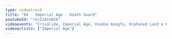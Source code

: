 ```yaml
---
type: videotrack
title: "04 - Imperial Age - Death Guard"
youtubeId: "ro1I2AtxWJ8"
videoevents: "Crisálida, Imperial Age, Voodoo Kungfu, Orphaned Land в Baroeg"
videoartists: ["Imperial Age"]
---
```

